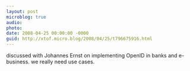 ```yaml
---
layout: post
microblog: true
audio: 
photo: 
date: 2008-04-25 00:00:00 -0000
guid: http://xtof.micro.blog/2008/04/25/t796675916.html
---
```

discussed with Johannes Ernst on implementing OpenID in banks and e-business. we really need use cases.
